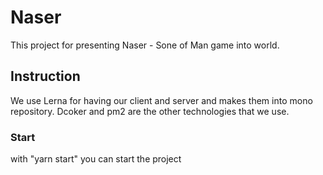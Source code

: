 # Naser

This project for presenting Naser - Sone of Man game into world.

## Instruction

We use Lerna for having our client and server and makes them into mono repository.
Dcoker and pm2 are the other technologies that we use.

### Start

with "yarn start" you can start the project